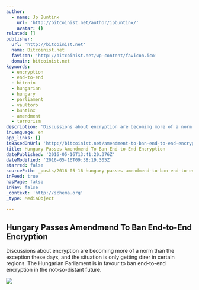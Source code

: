 ```yaml
---
author:
  - name: Jp Buntinx
    url: 'http://bitcoinist.net/author/jpbuntinx/'
    avatar: {}
related: []
publisher:
  url: 'http://bitcoinist.net'
  name: Bitcoinist.net
  favicon: 'http://bitcoinist.net/wp-content/favicon.ico'
  domain: bitcoinist.net
keywords:
  - encryption
  - end-to-end
  - bitcoin
  - hungarian
  - hungary
  - parliament
  - vaultoro
  - buntinx
  - amendment
  - terrorism
description: 'Discussions about encryption are becoming more of a norm than the exception these days, and the situation is only getting direr in certain regions. The Hungarian Parliament is in favour to ban end-to-end encryption in the not-so-distant future.'
inLanguage: en
app_links: []
isBasedOnUrl: 'http://bitcoinist.net/amendment-to-ban-end-to-end-encryption-passed-by-hungarian-parliament/'
title: Hungary Passes Amendmend To Ban End-to-End Encryption
datePublished: '2016-05-16T13:41:20.376Z'
dateModified: '2016-05-16T09:38:19.305Z'
starred: false
sourcePath: _posts/2016-05-16-hungary-passes-amendmend-to-ban-end-to-end-encryption.md
inFeed: true
hasPage: false
inNav: false
_context: 'http://schema.org'
_type: MediaObject

---
```

<article style=""><h1>Hungary Passes Amendmend To Ban End-to-End Encryption</h1><p>Discussions about encryption are becoming more of a norm than the exception these days, and the situation is only getting direr in certain regions. The Hungarian Parliament is in favour to ban end-to-end encryption in the not-so-distant future.</p><img src="http://bitcoinist.net/wp-content/uploads/2016/05/Hungarian-Parliament.jpg" /></article>
